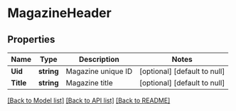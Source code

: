 # MagazineHeader

## Properties
Name | Type | Description | Notes
------------ | ------------- | ------------- | -------------
**Uid** | **string** | Magazine unique ID | [optional] [default to null]
**Title** | **string** | Magazine title | [optional] [default to null]

[[Back to Model list]](../README.md#documentation-for-models) [[Back to API list]](../README.md#documentation-for-api-endpoints) [[Back to README]](../README.md)



